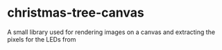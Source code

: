 # christmas-tree-canvas
A small library used for rendering images on a canvas and extracting the pixels for the LEDs from
